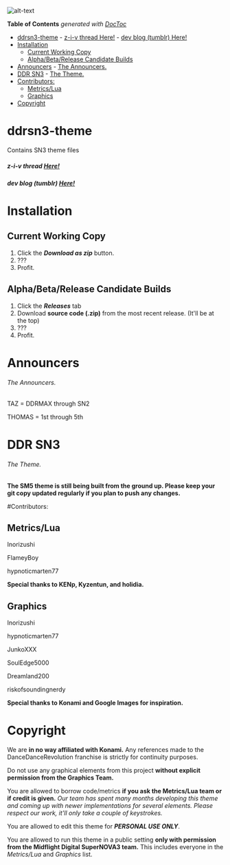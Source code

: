 ![alt-text](http://inori.s-ul.eu/bQYRsBk1.png)

**Table of Contents**  *generated with [DocToc](http://doctoc.herokuapp.com/)*

- [ddrsn3-theme](#)
				- [z-i-v thread Here!](#)
				- [dev blog (tumblr) Here!](#)
- [Installation](#)
	- [Current Working Copy](#)
	- [Alpha/Beta/Release Candidate Builds](#)
- [Announcers](#)
					- [The Announcers.](#)
- [DDR SN3](#)
					- [The Theme.](#)
- [Contributors:](#)
	- [Metrics/Lua](#)
	- [Graphics](#)
- [Copyright](#)

# ddrsn3-theme
Contains SN3 theme files

##### z-i-v thread [Here!](https://zenius-i-vanisher.com/v5.2/thread?threadid=7660)

##### dev blog (tumblr) [Here!](http://sn3next.tumblr.com)

# Installation
## Current Working Copy
1. Click the ***Download as zip*** button.
2. ???
3. Profit.

## Alpha/Beta/Release Candidate Builds
1. Click the ***Releases*** tab
2. Download **source code (.zip)** from the most recent release. (It'll be at the top)
3. ???
4. Profit.
 

# Announcers
###### The Announcers.
TAZ = DDRMAX through SN2

THOMAS = 1st through 5th

# DDR SN3
###### The Theme.
**The SM5 theme is still being built from the ground up. Please keep your git copy updated regularly if you plan to push any changes.**

#Contributors:

Metrics/Lua
--
Inorizushi

FlameyBoy

hypnoticmarten77

**Special thanks to KENp, Kyzentun, and holidia.**

Graphics
--
Inorizushi

hypnoticmarten77

JunkoXXX

SoulEdge5000

Dreamland200

riskofsoundingnerdy

**Special thanks to Konami and Google Images for inspiration.**

# Copyright
We are **in no way affiliated with Konami.** Any references made to the DanceDanceRevolution franchise is strictly for continuity purposes. 

Do not use any graphical elements from this project **without explicit permission from the Graphics Team.**

You are allowed to borrow code/metrics **if you ask the Metrics/Lua team or if credit is given.** *Our team has spent many months developing this theme and coming up with newer implementations for several elements. Please respect our work, it'll only take a couple of keystrokes.*

You are allowed to edit this theme for ***PERSONAL USE ONLY***. 

You are allowed to run this theme in a public setting **only with permission from the Midflight Digital SuperNOVA3 team.** This includes everyone in the *Metrics/Lua* and *Graphics* list.
